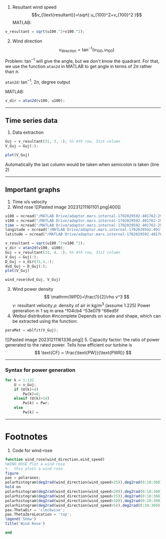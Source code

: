 1. Resultant wind speed
$$v_{\text{resultant}}=\sqrt{ u_{100}^2+v_{100}^2 }$$
MATLAB:
```Octave
v_resultant = sqrt(u100.^2+v100.^2);
```

2. Wind direction
$$v_{\text{direction}}=\tan^{-1}(v_{100}, u_{100})$$



Problem: $\tan^{-1}$ will give the angle, but we don't know the quadrant. For that, we use the function `atan2d` in MATLAB to get angle in terms of $2\pi$ rather than $\pi$.

`atan2d`: $\tan^{-1}$, $2\pi$, degree output

MATLAB:
```Octave
v_dir = atan2d(v100, u100);
```
___
## Time series data

1. Data extraction
```octave
Guj = v_resultant(31, 3, :); %% 4th row, 31st column
V_Guj = Guj(:);

plot(V_Guj)
```
Automatically the last column would be taken when semicolon is taken (line 2)
___
## Important graphs

1. Time v/s velocity
2. Wind rose
![[Pasted image 20231211161101.png|400]]
```octave
u100 = ncread("/MATLAB Drive/adaptor.mars.internal-1702029592.401762-29764-12-d9b88cdf-3135-40c5-8094-43f8e64e1078.nc", 'u100');
v100 = ncread("/MATLAB Drive/adaptor.mars.internal-1702029592.401762-29764-12-d9b88cdf-3135-40c5-8094-43f8e64e1078.nc", 'v100');
time = ncread("/MATLAB Drive/adaptor.mars.internal-1702029592.401762-29764-12-d9b88cdf-3135-40c5-8094-43f8e64e1078.nc", 'time');
longitude = ncread("/MATLAB Drive/adaptor.mars.internal-1702029592.401762-29764-12-d9b88cdf-3135-40c5-8094-43f8e64e1078.nc", 'longitude');
latitude = ncread("/MATLAB Drive/adaptor.mars.internal-1702029592.401762-29764-12-d9b88cdf-3135-40c5-8094-43f8e64e1078.nc", 'latitude');

v_resultant = sqrt(u100.^2+v100.^2);
v_dir = atan2d(v100, u100);
Guj = v_resultant(31, 4, :); %% 4th row, 31st column
V_Guj = Guj(:);
D_Guj = v_dir(31,4,:);
dvd_Guj = D_Guj(:);
plot(V_Guj)

wind_rose(dvd_Guj, V_Guj)
```
3. Wind power density
$$
\mathrm{WPD}=\frac{1}{2}\rho v^3
$$
	$v$: resultant velocity
	$\rho$: density of air in $\text{kg/m}^3$ (assume $1.225$)
	Power generation in $1 \text{ sq m area}$ ^f04cb4 ^53e079 ^66ed5f
4. Weibul distribution #incomplete
	 Depends on scale and shape, which can be extracted using the function:
```octave
paraMat = wblfit(V_Guj);
```
![[Pasted image 20231211161336.png]]
5. Capacity factor: the ratio of power generated to the rated power. Tells how efficient our turbine is
$$
	\text{CF} = \frac{\text{PW}}{\text{PWR}}
$$
___
### Syntax for power generation
```octave
for k = 1:132
	U = v_Guj;
	if (U(k)<4)
		Pw(k)=0;
	elseif (U(k)>14)
		Pw(k) = Pwr;
	else
		Pw(k) = 
```
___
# Footnotes
1. Code for wind-rose
```octave
function wind_rose(wind_direction,wind_speed)
%WIND_ROSE Plot a wind rose
%   this plots a wind rose
figure
pax = polaraxes;
polarhistogram(deg2rad(wind_direction(wind_speed<25)),deg2rad(0:10:360),'displayname','20 - 25 m/s')
hold on
polarhistogram(deg2rad(wind_direction(wind_speed<20)),deg2rad(0:10:360),'FaceColor','red','displayname','15 - 20 m/s')
polarhistogram(deg2rad(wind_direction(wind_speed<15)),deg2rad(0:10:360),'FaceColor','yellow','displayname','10 - 15 m/s')
polarhistogram(deg2rad(wind_direction(wind_speed<10)),deg2rad(0:10:360),'FaceColor','green','displayname','5 - 10 m/s')
polarhistogram(deg2rad(wind_direction(wind_speed<5)),deg2rad(0:10:360),'FaceColor','blue','displayname','0 - 5 m/s')
pax.ThetaDir = 'clockwise';
pax.ThetaZeroLocation = 'top';
legend('Show')
title('Wind Rose')

end
```

